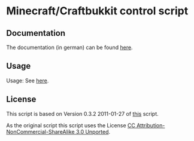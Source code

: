 # Minecraft/Craftbukkit control script
## Documentation
The documentation (in german) can be found [here](http://wiki.natenom.name/minecraft/mcontrol).

## Usage
Usage: See [here](https://github.com/Natenom/mcontrol/blob/master/mcontrol.sh#L495).

## License
This script is based on Version 0.3.2 2011-01-27 of [this](http://www.minecraftwiki.net/wiki/Server_startup_script) script.

As the original script this script uses the License [CC Attribution-NonCommercial-ShareAlike 3.0 Unported](http://creativecommons.org/licenses/by-nc-sa/3.0/).

